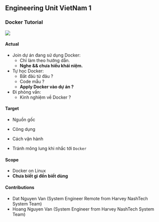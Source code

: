 ## Engineering Unit VietNam 1

### Docker Tutorial

![](https://user-images.githubusercontent.com/49421807/59673033-cbdace00-91ea-11e9-8a1a-fbb110b12e1f.png)

#### Actual

  + Join dự án đang sử dụng Docker:
    + Chỉ làm theo hướng dẫn.
    + **Nghe && chưa hiểu khái niệm.**
  + Tự học Docker:
    + Bắt đâù từ đâu ?
    + Code mẫu ?
    + **Apply Docker vào dự án ?**
  + Đi phỏng vấn:
    + Kinh nghiệm về Docker ?

#### Target

  + Nguồn gốc

  + Công dụng

  + Cách vận hành

  + Tránh mông lung khi nhắc tới `Docker`

#### Scope
  + Docker on Linux
  + **Chưa biết gì đến biết dùng**

#### Contributions
+ Dat Nguyen Van (System Engineer Remote from Harvey NashTech System Team)
+ Hoang Nguyen Van (System Engineer from Harvey NashTech System Team)
